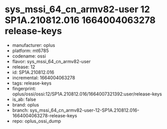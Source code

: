 # sys_mssi_64_cn_armv82-user 12 SP1A.210812.016 1664004063278 release-keys
- manufacturer: oplus
- platform: mt6785
- codename: ossi
- flavor: sys_mssi_64_cn_armv82-user
- release: 12
- id: SP1A.210812.016
- incremental: 1664004063278
- tags: release-keys
- fingerprint: oplus/ossi/ossi:12/SP1A.210812.016/1664007321392:user/release-keys
- is_ab: false
- brand: oplus
- branch: sys_mssi_64_cn_armv82-user-12-SP1A.210812.016-1664004063278-release-keys
- repo: oplus_ossi_dump
